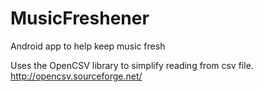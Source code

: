MusicFreshener
==============

Android app to help keep music fresh

Uses the OpenCSV library to simplify reading from csv file. http://opencsv.sourceforge.net/